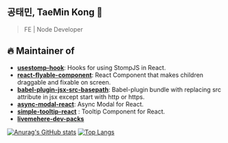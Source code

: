 ## 공태민, TaeMin Kong 👋

> FE | Node Developer

## 🔥 Maintainer of

* [**usestomp-hook**](https://www.npmjs.com/package/usestomp-hook): Hooks for using StompJS in React.
* [**react-flyable-component**](https://www.npmjs.com/package/react-flyable-component): React Component that makes children draggable and fixable on screen.
* [**babel-plugin-jsx-src-basepath**](https://www.npmjs.com/package/babel-plugin-jsx-src-basepath): Babel-plugin bundle with replacing src attribute in jsx except start with http or https.
* [**async-modal-react**](https://www.npmjs.com/package/async-modal-react): Async Modal for React. 
* [**simple-tooltip-react**](https://www.npmjs.com/package/simple-tooltip-react?activeTab=readme) : Tooltip Component for React.
* [**livemehere-dev-packs**](https://livemehere.github.io/livemehere-dev-packs/)


[![Anurag's GitHub stats](https://github-readme-stats.vercel.app/api?username=livemehere)](https://github.com/livemehere/github-readme-stats) 
[![Top Langs](https://github-readme-stats.vercel.app/api/top-langs/?username=livemehere&layout=compact)](https://github.com/livemehere/github-readme-stats) 

